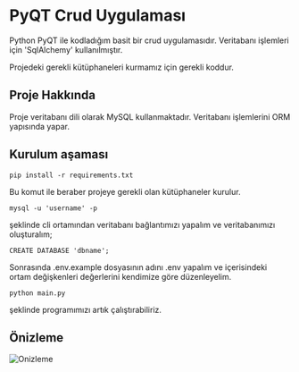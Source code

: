 # PyQT Crud Uygulaması

Python PyQT ile kodladığım basit bir crud uygulamasıdır. Veritabanı işlemleri için 'SqlAlchemy' kullanılmıştır.


Projedeki gerekli kütüphaneleri kurmamız için gerekli koddur.

## Proje Hakkında

Proje veritabanı dili olarak MySQL kullanmaktadır. Veritabanı işlemlerini ORM yapısında yapar.

## Kurulum aşaması
```
pip install -r requirements.txt 
```

Bu komut ile beraber projeye gerekli olan kütüphaneler kurulur.

```
mysql -u 'username' -p
```

şeklinde cli ortamından veritabanı bağlantımızı yapalım ve veritabanımızı oluşturalım;

```
CREATE DATABASE 'dbname';
```

Sonrasında .env.example dosyasının adını .env yapalım ve içerisindeki ortam değişkenleri değerlerini kendimize göre düzenleyelim.

```
python main.py
```

şeklinde programımızı artık çalıştırabiliriz.

## Önizleme

![Onizleme](https://i.ibb.co/mzzX03k/Ekran-Goruntusu-20220530-194035.png "Onizleme")